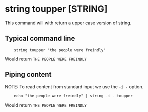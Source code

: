 
# string toupper [STRING]

This command will with return a upper case version of
string.

## Typical command line

```shell
    string toupper "the people were freindly"
```

Would return `THE PEOPLE WERE FREINDLY`

## Piping content

NOTE: To read content from standard input we use the `-i -` option.

```shell
    echo "the people were freindly" | string -i - toupper 
```

Would return `THE PEOPLE WERE FREINDLY`

